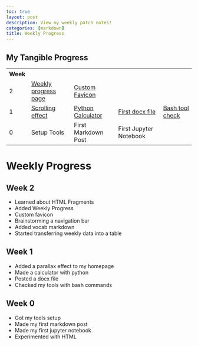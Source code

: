 ```yaml
---
toc: true
layout: post
description: View my weekly patch notes!
categories: [markdown]
title: Weekly Progress
---
```

## My Tangible Progress
<table>
    <tr>
        <th>Week</th>
    </tr>

<tr>
        <td>
            2
        </td>
        <td>
        <a href="https://theoh32.github.io/theo-repo/">Weekly progress page</a>
        </td>
        <td>
        <a href="https://theoh32.github.io/theo-repo/">Custom Favicon</a>
        </td>
        <td>
        </td>
        <td>
        </td>
</tr>

<tr>
        <td>
            1
        </td>
        <td>
        <a href="https://theoh32.github.io/theo-repo/">Scrolling effect</a>
        </td>
        <td>
        <a href="https://theoh32.github.io/theo-repo/">Python Calculator</a>
        </td>
        <td>
        <a href="https://theoh32.github.io/theo-repo/">First docx file</a>
        </td>
        <td>
        <a href="https://theoh32.github.io/theo-repo/">Bash tool check</a>
        </td>

</tr>

<tr>
        <td>
            0
        </td>
        <td>
        Setup Tools
        </td>
        <td>
        First Markdown Post
        </td>
        <td>
        First Jupyter Notebook
        </td>
        <td>
        </td>
</tr>
</table>


# Weekly Progress
## Week 2
- Learned about HTML Fragments
- Added Weekly Progress
- Custom favicon
- Brainstorming a navigation bar
- Added vocab markdown
- Started transferring weekly data into a table


## Week 1
- Added a parallax effect to my homepage
- Made a calculator with python
- Posted a docx file
- Checked my tools with bash commands

## Week 0
- Got my tools setup
- Made my first markdown post
- Made my first jupyter notebook
- Experimented with HTML